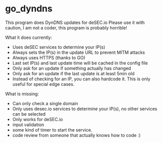 # go_dyndns


This program does DynDNS updates for deSEC.io
Please use it with caution, I am not a coder, this program is probably horrible!

What it does currently:
- Uses deSEC services to determine your IP(s)
- Always sets the IP(s) in the update URL to prevent MITM attacks
- Always uses HTTPS (thanks to GO)
- Last set IP(s) and last update time will be cached in the config file
- Only ask for an update if something actually has changed
- Only ask for an update if the last update is at least 5min old
- Instead of checking for an IP, you can also hardcode it. This is only useful for special edge cases. 

What is missing:
- Can only check a single domain
- Only uses desec.io services to determine your IP(s), no other services can be selected
- Only works for deSEC.io
- input validation
- some kind of timer to start the service.
- code review from someone that actually knows how to code :)
